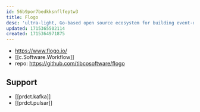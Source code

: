 ```yaml
---
id: 56b9por7bedkksnflfeptw3
title: Flogo
desc: 'ultra-light, Go-based open source ecosystem for building event-driven apps'
updated: 1715365502114
created: 1715364971875
---
```



- https://www.flogo.io/
- [[c.Software.Workflow]]
- repo: https://github.com/tibcosoftware/flogo

## Support

- [[prdct.kafka]] 
- [[prdct.pulsar]]